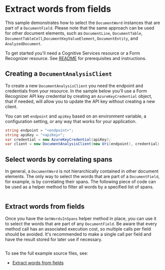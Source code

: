 # Extract words from fields

This sample demonstrates how to select the `DocumentWord` instances that are part of a `DocumentField`. Please note that the same approach can be used for other document elements, such as `DocumentLine`, `DocumentTable`, `DocumentTableCell`,`DocumentKeyValueElement`, `DocumentEntity`, and `AnalyzedDocument`.

To get started you'll need a Cognitive Services resource or a Form Recognizer resource.  See [README][README] for prerequisites and instructions.

## Creating a `DocumentAnalysisClient`

To create a new `DocumentAnalysisClient` you need the endpoint and credentials from your resource. In the sample below you'll use a Form Recognizer API key credential by creating an `AzureKeyCredential` object, that if needed, will allow you to update the API key without creating a new client.

You can set `endpoint` and `apiKey` based on an environment variable, a configuration setting, or any way that works for your application.

```C# Snippet:CreateDocumentAnalysisClient
string endpoint = "<endpoint>";
string apiKey = "<apiKey>";
var credential = new AzureKeyCredential(apiKey);
var client = new DocumentAnalysisClient(new Uri(endpoint), credential);
```

## Select words by correlating spans

In general, a `DocumentWord` is not hierarchically contained in other document elements. The only way to select the words that are part of a `DocumentField`, for example, is by correlating their spans. The following piece of code can be used as a helper method to filter all words by a specified list of spans.

```C# Snippet:FormRecognizerSampleGetWordsInSpans
```

## Extract words from fields

Once you have the `GetWordsInSpans` helper method in place, you can use it to select the words that are part of any `DocumentField`. Be aware that every method call has an associated execution cost, so multiple calls per field should be avoided. It's recommended to make a single call per field and have the result stored for later use if necessary.

```C# Snippet:FormRecognizerSampleExtractWordsFromFields
```

To see the full example source files, see:

* [Extract words from fields](https://github.com/Azure/azure-sdk-for-net/blob/main/sdk/formrecognizer/Azure.AI.FormRecognizer/tests/samples/Sample_ExtractWordsFromFieldsAsync.cs)

[README]: https://github.com/Azure/azure-sdk-for-net/tree/main/sdk/formrecognizer/Azure.AI.FormRecognizer#getting-started
